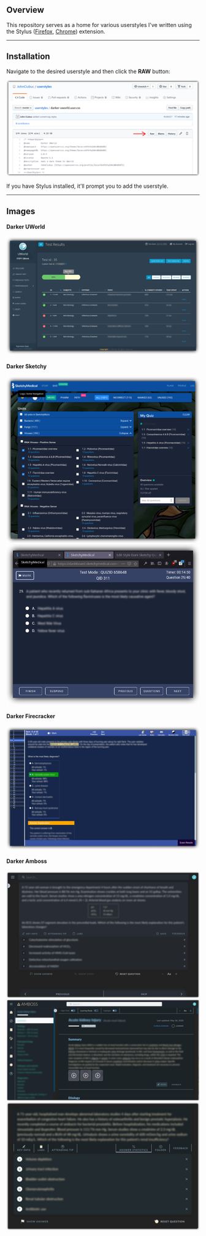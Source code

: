 ## Overview
This repository serves as a home for various userstyles I've written using the Stylus ([Firefox](https://addons.mozilla.org/en-US/firefox/addon/styl-us/), [Chrome](https://chrome.google.com/webstore/detail/stylus/clngdbkpkpeebahjckkjfobafhncgmne?hl=en)) extension.

----
## Installation

Navigate to the desired userstyle and then click the **RAW** button:

![arrow-to-raw](https://raw.githubusercontent.com/JohnCiubuc/userstyles/master/images/arrow-to-raw.png)

If you have Stylus installed, it'll prompt you to add the userstyle.

----
## Images

#### Darker UWorld
![uworld](https://raw.githubusercontent.com/JohnCiubuc/userstyles/master/images/DarkerUWorld1.jpg)

#### Darker Sketchy
![s1](https://raw.githubusercontent.com/JohnCiubuc/userstyles/master/images/SketchyDark2.png)
![s2](https://raw.githubusercontent.com/JohnCiubuc/userstyles/master/images/SketchyDark1.png)

#### Darker Firecracker
![f1](https://raw.githubusercontent.com/JohnCiubuc/userstyles/master/images/DarkerFirecracker1.jpg)

#### Darker Amboss

![a1](https://raw.githubusercontent.com/JohnCiubuc/userstyles/master/images/amboss1.png)
![a2](https://raw.githubusercontent.com/JohnCiubuc/userstyles/master/images/amboss2.jpg)
![a3](https://raw.githubusercontent.com/JohnCiubuc/userstyles/master/images/amboss4.jpg)